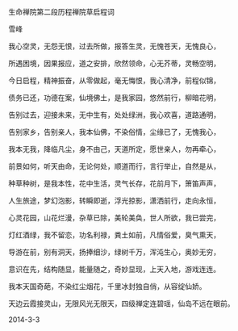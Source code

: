 生命禅院第二段历程禅院草启程词

雪峰


我心空灵，无怨无恨，过去所做，报答生灵，无愧苍天，无愧良心，

所遇困境，因果报应，道之安排，欣然领命，心无芥蒂，灵畅空明，

今日启程，精神振奋，从零做起，毫无悔恨，我心清净，前程似锦，

债务已还，功德在案，仙境佛土，是我家园，悠然前行，柳暗花明，

告别过去，迎接未来，无中生有，处处绿洲，我心欢喜，道路通明，

告别家乡，告别亲人，我本仙佛，不染俗情，尘缘已了，无愧我心，

我本无我，降临凡尘，身不由己，天道所定，愿世亲人，勿再牵心，

前景如何，听天由命，无论何处，顺道而行，言行举止，自然是从，

种草种树，是我本性，花中生活，灵气长存，花前月下，箫笛声声，

人生旅途，梦幻泡影，转瞬即逝，浮光掠影，潇洒前行，走向永恒，

心灵花园，山花烂漫，杂草已除，美轮美奂，世人所欲，我已尝完，

灯红酒绿，我不留恋，功名利禄，粪土如前，凡情俗爱，臭气熏天，

导游在前，别有洞天，扬捧细沙，绿树千万，浑沌生心，奥妙无穷，

意识在先，结构随显，能量随之，奇妙显现，上天入地，游戏连连。

我本天国奇葩，不染红尘烟花，千里冰封独自俏，从容绽仙娇。

天边云霞接灵山，无限风光无限天，四级禅定连碧瑶，仙岛不远在眼前。

2014-3-3




